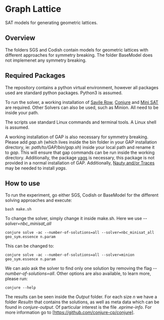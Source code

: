 # Graph Lattice

SAT models for generating geometric lattices.

## Overview

The folders SGS and Codish contain models for geometric lattices with different approaches for symmetry breaking. The folder BaseModel does not implemenet any symmetry breaking.

## Required Packages

The repository contains a python virtual environment, however all packages used are standard python packages. Python3 is assumed.

To run the solver, a working installation of [Savile Row](https://savilerow.cs.st-andrews.ac.uk/), [Conjure](https://github.com/conjure-cp/conjure.git) and [Mini SAT](http://minisat.se/) are required. Other Solvers can also be used, such as Minion. All need to be inside your path.

The scripts use standard Linux commands and terminal tools. A Linux shell is assumed.

A working installation of GAP is also necessary for symmetry breaking. Please add *gap.sh* (which lives inside the bin folder in your GAP installation directory, ie: *path/to/GAP/bin/gap.sh*) inside your local path and rename it to *gap*. This will ensure that gap commands can be run inside the working directory. Additionally, the package [yags](http://xamanek.izt.uam.mx/yags/) is necessary, this package is not provided in a normal installation of GAP. Additionally, [Nauty and/or Traces](https://users.cecs.anu.edu.au/~bdm/nauty/) may be needed to install *yags*.

## How to use

To run the experiment, go either SGS, Codish or BaseModel for the different solving approaches and execute:

```console
bash make.sh
```

To change the solver, simply change it inside make.sh. Here we use *--solver=nbc_minisat_all*

```console
conjure solve -ac --number-of-solutions=all --solver=nbc_minisat_all geo_sym.essence n.param
```

This can be changed to:

```console
conjure solve -ac --number-of-solutions=all --solver=minion geo_sym.essence n.param
```

We can aslo ask the solver to find only one solution by removing the flag *--number-of-solutions=all*. Other options are also available, to learn more, please run:

```console
conjure --help
```

The results can be seen inside the *Output* folder. For each size *n* we have a folder *Resultn* that contains the solutions, as well as meta data which can be found in *conjure-output*. Of particular interest is the file *.eprime-info*. For more information go to [https://github.com/conjure-cp/conjure].
